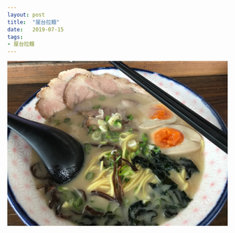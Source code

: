 ```yaml
---
layout: post
title:  "屋台拉麵"
date:   2019-07-15
tags:
- 屋台拉麵
---
```

![ramen](/assets/media/2019-07-15-ramen.jpg)
